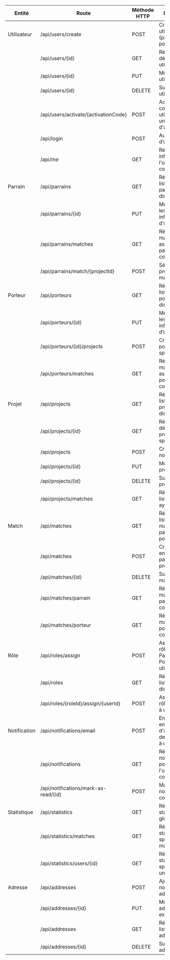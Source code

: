 | Entité         | Route                                      | Méthode HTTP | Description                                                  | Statut        |
|----------------|--------------------------------------------|--------------|--------------------------------------------------------------|---------------|
| Utilisateur    | /api/users/create                          | POST         | Créer un utilisateur (parrain ou porteur)                     | [ ] Fait      |
|                | /api/users/{id}                            | GET          | Récupérer les détails d’un utilisateur                        | [ ] Fait      |
|                | /api/users/{id}                            | PUT          | Modifier un utilisateur                                       | [ ] Fait      |
|                | /api/users/{id}                            | DELETE       | Supprimer un utilisateur                                      | [ ] Fait      |
|                | /api/users/activate/{activationCode}       | POST         | Activer un compte utilisateur avec un code d'activation       | [ ] Fait      |
|                | /api/login                                 | POST         | Authentification d’un utilisateur                             | [ ] Fait      |
|                | /api/me                                    | GET          | Récupérer les informations de l'utilisateur connecté          | [ ] Fait      |
| Parrain        | /api/parrains                              | GET          | Récupérer la liste des parrains disponibles                   | [ ] Fait      |
|                | /api/parrains/{id}                         | PUT          | Mettre à jour les informations d'un parrain                   | [ ] Fait      |
|                | /api/parrains/matches                      | GET          | Récupérer les matchs associés au parrain connecté             | [ ] Fait      |
|                | /api/parrains/match/{projectId}            | POST         | Sélectionner un projet pour un match                          | [ ] Fait      |
| Porteur        | /api/porteurs                              | GET          | Récupérer la liste des porteurs disponibles                   | [ ] Fait      |
|                | /api/porteurs/{id}                         | PUT          | Mettre à jour les informations d’un porteur                   | [ ] Fait      |
|                | /api/porteurs/{id}/projects                | POST         | Créer un projet pour un porteur spécifique                    | [ ] Fait      |
|                | /api/porteurs/matches                      | GET          | Récupérer les matchs associés au porteur connecté             | [ ] Fait      |
| Projet         | /api/projects                              | GET          | Récupérer la liste de tous les projets disponibles            | [ ] Fait      |
|                | /api/projects/{id}                         | GET          | Récupérer les détails d’un projet spécifique                  | [ ] Fait      |
|                | /api/projects                              | POST         | Créer un nouveau projet                                       | [ ] Fait      |
|                | /api/projects/{id}                         | PUT          | Modifier un projet existant                                   | [ ] Fait      |
|                | /api/projects/{id}                         | DELETE       | Supprimer un projet                                           | [ ] Fait      |
|                | /api/projects/matches                      | GET          | Récupérer la liste des projets ayant un match                 | [ ] Fait      |
| Match          | /api/matches                               | GET          | Récupérer la liste des matchs entre parrains et porteurs      | [ ] Fait      |
|                | /api/matches                               | POST         | Créer un match entre un parrain et un projet                  | [ ] Fait      |
|                | /api/matches/{id}                          | DELETE       | Supprimer un match existant                                   | [ ] Fait      |
|                | /api/matches/parrain                       | GET          | Récupérer les matchs liés au parrain connecté                 | [ ] Fait      |
|                | /api/matches/porteur                       | GET          | Récupérer les matchs liés au porteur connecté                 | [ ] Fait      |
| Rôle           | /api/roles/assign                          | POST         | Assigner un rôle (Admin, Parrain, Porteur) à un utilisateur   | [ ] Fait      |
|                | /api/roles                                 | GET          | Récupérer la liste des rôles disponibles                      | [ ] Fait      |
|                | /api/roles/{roleId}/assign/{userId}        | POST         | Assigner un rôle spécifique à un utilisateur                  | [ ] Fait      |
| Notification   | /api/notifications/email                   | POST         | Envoyer un email d'activation ou de notification à un utilisateur | [ ] Fait      |
|                | /api/notifications                         | GET          | Récupérer les notifications pour l'utilisateur connecté       | [ ] Fait      |
|                | /api/notifications/mark-as-read/{id}       | POST         | Marquer une notification comme lue                            | [ ] Fait      |
| Statistique    | /api/statistics                            | GET          | Récupérer les statistiques globales                           | [ ] Fait      |
|                | /api/statistics/matches                    | GET          | Récupérer des statistiques spécifiques aux matchs             | [ ] Fait      |
|                | /api/statistics/users/{id}                 | GET          | Récupérer les statistiques spécifiques à un utilisateur       | [ ] Fait      |
| Adresse        | /api/addresses                             | POST         | Ajouter une nouvelle adresse                                  | [ ] Fait      |
|                | /api/addresses/{id}                        | PUT          | Modifier une adresse existante                                | [ ] Fait      |
|                | /api/addresses                             | GET          | Récupérer la liste des adresses                               | [ ] Fait      |
|                | /api/addresses/{id}                        | DELETE       | Supprimer une adresse                                         | [ ] Fait      |
